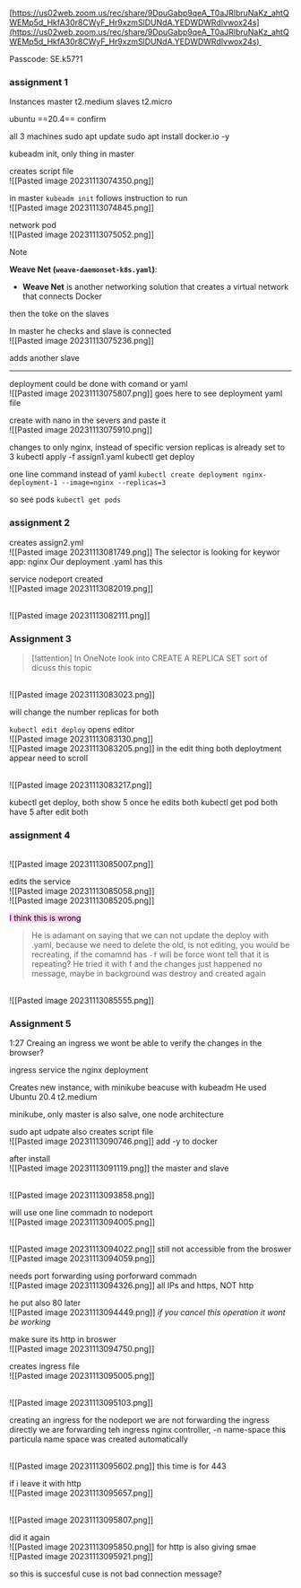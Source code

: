 [https://us02web.zoom.us/rec/share/9DpuGabp9qeA_T0aJRlbruNaKz_ahtQWEMp5d_HkfA30r8CWyF_Hr9xzmSlDUNdA.YEDWDWRdIvwox24s](https://us02web.zoom.us/rec/share/9DpuGabp9qeA_T0aJRlbruNaKz_ahtQWEMp5d_HkfA30r8CWyF_Hr9xzmSlDUNdA.YEDWDWRdIvwox24s) 

Passcode: SE.k57?1


### assignment 1
Instances master t2.medium
slaves t2.micro

ubuntu ==20.4== confirm


all 3 machines
sudo apt update
sudo apt install docker.io -y

kubeadm init, only thing in master

creates script file
<br>![[Pasted image 20231113074350.png]]

in master
`kubeadm init`
follows instruction to run
<br>![[Pasted image 20231113074845.png]]


network pod
<br>![[Pasted image 20231113075052.png]]

> [!NOTE]
> **Weave Net (`weave-daemonset-k8s.yaml`)**:
> - **Weave Net** is another networking solution that creates a virtual network that connects Docker

  
  
then the toke on the slaves

In master he checks and slave is connected
<br>![[Pasted image 20231113075236.png]]

adds another slave

---
deployment could be done with comand or yaml
<br>![[Pasted image 20231113075807.png]]
goes here to see deployment yaml file

create with nano in the severs and paste it
<br>![[Pasted image 20231113075910.png]]

changes to only nginx, instead of specific version
replicas is already set to 3
kubectl apply -f assign1.yaml
kubectl get deploy

one line command instead of yaml
``kubectl create deployment nginx-deployment-1 --image=nginx --replicas=3``

so see pods `kubectl get pods`

### assignment 2

creates assign2.yml
<br>![[Pasted image 20231113081749.png]]
The selector is looking for keywor app: nginx
Our deployment .yaml has this

service nodeport created
<br>![[Pasted image 20231113082019.png]]

<br>![[Pasted image 20231113082111.png]]

### Assignment 3

> [!attention]
> In OneNote look into CREATE A REPLICA SET sort of dicuss this topic

<br>![[Pasted image 20231113083023.png]]

will change the number replicas for both

`kubectl edit deploy` opens editor
<br>![[Pasted image 20231113083130.png]]
<br>![[Pasted image 20231113083205.png]]
in the edit thing both deploytment appear need to scroll

<br>![[Pasted image 20231113083217.png]]

kubectl get deploy, both show 5 once he edits both
kubectl get pod both have 5 after edit both

### assignment 4

<br>![[Pasted image 20231113085007.png]]

edits the service
<br>![[Pasted image 20231113085058.png]]
<br>![[Pasted image 20231113085205.png]]

<mark style="background: #FFB8EBA6;">I think this is wrong</mark>
> He is adamant on saying that we can not update the deploy with .yaml, because we need to delete the old, is not editing, you would be recreating, if the comamnd has `-f` will be force wont tell that it is repeating? He tried it with f and the changes just happened no message, maybe in background was destroy and created again

<br>![[Pasted image 20231113085555.png]]

### Assignment 5
1:27
Creaing an ingress
 we wont be able to verify the changes in the browser?

ingress service the nginx deployment


Creates new instance, with minikube beacuse with kubeadm
He used Ubuntu 20.4
t2.medium

minikube, only master is also salve, one node architecture

sudo apt udpate
also creates script file
<br>![[Pasted image 20231113090746.png]]
add -y to docker

after install
<br>![[Pasted image 20231113091119.png]]
the master and slave

<br>![[Pasted image 20231113093858.png]]

will use one line commadn to nodeport
<br>![[Pasted image 20231113094005.png]]

<br>![[Pasted image 20231113094022.png]]
still not accessible from the broswer
<br>![[Pasted image 20231113094059.png]]

needs port forwarding
using porforward commadn
<br>![[Pasted image 20231113094326.png]]
all IPs and https, NOT http

he put also 80 later
<br>![[Pasted image 20231113094449.png]]
*if you cancel this operation it wont be working*

make sure its http in broswer
<br>![[Pasted image 20231113094750.png]]


creates ingress file
<br>![[Pasted image 20231113095005.png]]

<br>![[Pasted image 20231113095103.png]]

creating an ingress for the nodeport
we are not forwarding the ingress directly we are forwarding teh ingress nginx controller, -n name-space this particula name space was created automatically

<br>![[Pasted image 20231113095602.png]]
this time is for 443

if i leave it with http
<br>![[Pasted image 20231113095657.png]]

<br>![[Pasted image 20231113095807.png]]

did it again
<br>![[Pasted image 20231113095850.png]]
for http is also giving smae
<br>![[Pasted image 20231113095921.png]]

so this is succesful cuse is not bad connection message?